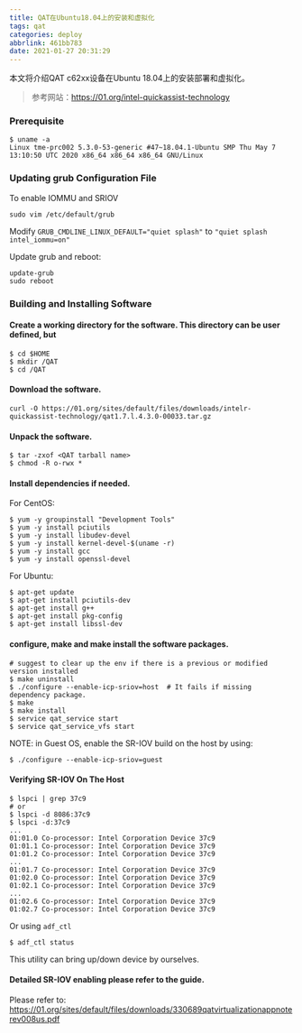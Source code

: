 ```yaml
---
title: QAT在Ubuntu18.04上的安装和虚拟化
tags: qat
categories: deploy
abbrlink: 461bb783
date: 2021-01-27 20:31:29
---
```


本文将介绍QAT c62xx设备在Ubuntu 18.04上的安装部署和虚拟化。

> 参考网站：https://01.org/intel-quickassist-technology

### Prerequisite

```shell
$ uname -a
Linux tme-prc002 5.3.0-53-generic #47~18.04.1-Ubuntu SMP Thu May 7 13:10:50 UTC 2020 x86_64 x86_64 x86_64 GNU/Linux
```

### Updating grub Configuration File

To enable IOMMU and SRIOV

```shell
sudo vim /etc/default/grub
```

Modify `GRUB_CMDLINE_LINUX_DEFAULT="quiet splash"` to `"quiet splash intel_iommu=on"`

Update grub and reboot:

```shell
update-grub
sudo reboot
```

### Building and Installing Software

#### Create a working directory for the software. This directory can be user defined, but

```
$ cd $HOME 
$ mkdir /QAT
$ cd /QAT
```

#### Download the software.

```
curl -O https://01.org/sites/default/files/downloads/intelr-quickassist-technology/qat1.7.l.4.3.0-00033.tar.gz
```

#### Unpack the software.

```
$ tar -zxof <QAT tarball name>  
$ chmod -R o-rwx *
```

#### Install dependencies if needed.

For CentOS:

```
$ yum -y groupinstall "Development Tools"
$ yum -y install pciutils
$ yum -y install libudev-devel
$ yum -y install kernel-devel-$(uname -r)
$ yum -y install gcc
$ yum -y install openssl-devel
```

For Ubuntu:

```
$ apt-get update
$ apt-get install pciutils-dev
$ apt-get install g++
$ apt-get install pkg-config
$ apt-get install libssl-dev
```

#### configure, make and make install the software packages.

```
# suggest to clear up the env if there is a previous or modified version installed
$ make uninstall
$ ./configure --enable-icp-sriov=host  # It fails if missing dependency package.
$ make
$ make install  
$ service qat_service start  
$ service qat_service_vfs start
```

NOTE: in Guest OS, enable the SR-IOV build on the host by using:

```
$ ./configure --enable-icp-sriov=guest
```

#### Verifying SR-IOV On The Host

```
$ lspci | grep 37c9  
# or 
$ lspci -d 8086:37c9
$ lspci -d:37c9
...
01:01.0 Co-processor: Intel Corporation Device 37c9
01:01.1 Co-processor: Intel Corporation Device 37c9
01:01.2 Co-processor: Intel Corporation Device 37c9
...
01:01.7 Co-processor: Intel Corporation Device 37c9
01:02.0 Co-processor: Intel Corporation Device 37c9
01:02.1 Co-processor: Intel Corporation Device 37c9
...
01:02.6 Co-processor: Intel Corporation Device 37c9
01:02.7 Co-processor: Intel Corporation Device 37c9
```

Or using `adf_ctl`

```
$ adf_ctl status
```

This utility can bring up/down device by ourselves.

#### Detailed SR-IOV enabling please refer to the guide.

Please refer to:
https://01.org/sites/default/files/downloads/330689qatvirtualizationappnoterev008us.pdf
